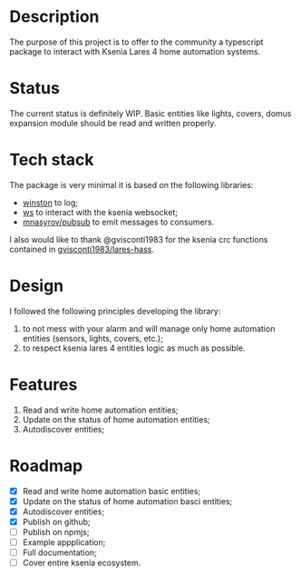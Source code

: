 # Description

The purpose of this project is to offer to the community a typescript package to interact with Ksenia Lares 4 home automation systems.

# Status

The current status is definitely WIP. Basic entities like lights, covers, domus expansion module should be read and written properly.

# Tech stack

The package is very minimal it is based on the following libraries:

- [winston](https://github.com/winstonjs/winston) to log;
- [ws](https://github.com/websockets/ws) to interact with the ksenia websocket;
- [mnasyrov/pubsub](https://github.com/mnasyrov/pubsub) to emit messages to consumers.

I also would like to thank @gvisconti1983 for the ksenia crc functions contained in [gvisconti1983/lares-hass](https://github.com/gvisconti1983/lares-hass).

# Design

I followed the following principles developing the library:

1. to not mess with your alarm and will manage only home automation entities (sensors, lights, covers, etc.);
2. to respect ksenia lares 4 entities logic as much as possible.

# Features

1. Read and write home automation entities;
2. Update on the status of home automation entities;
3. Autodiscover entities;

# Roadmap

- [X] Read and write home automation basic entities;
- [X] Update on the status of home automation basci entities;
- [X] Autodiscover entities;
- [X] Publish on github;
- [ ] Publish on npmjs;
- [ ] Example appplication;
- [ ] Full documentation;
- [ ] Cover entire ksenia ecosystem.
